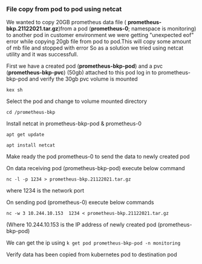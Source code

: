 ### File copy from pod to pod using netcat ####


We wanted to copy 20GB prometheus data file ( **prometheus-bkp.21122021.tar.gz**)from a pod (**prometheus-0**; namespace is monitoring) to  another pod in customer environment
we were getting "unexpected eof" error while copying 20gb file from pod to pod.This will copy some amount of mb file and stopped with error
So as a solution we tried using netcat utility and it was successfull.

First we have a created pod (**prometheus-bkp-pod**) and a pvc (**prometheus-bkp-pvc**) (50gb) attached to this pod
log in to  prometheus-bkp-pod and verify the 30gb pvc volume is mounted

`` kex sh ``

Select the  pod and change to volume mounted directory 

`` cd /prometheus-bkp ``

Install netcat in prometheus-bkp-pod & prometheus-0 

`` apt get update ``

`` apt install netcat ``

Make ready the pod prometheus-0 to send the data to newly created pod

On data receiving pod (prometheus-bkp-pod) execute below command


 `` nc -l -p 1234 > prometheus-bkp.21122021.tar.gz ``
 
 where 1234 is the network port 

On sending pod (prometheus-0) execute below commands

`` nc -w 3 10.244.10.153  1234 < prometheus-bkp.21122021.tar.gz `` 

 (Where 10.244.10.153 is the IP address of newly created pod (prometheus-bkp-pod)
 
 We can get the ip using  `` k get pod prometheus-bkp-pod -n monitoring ``
 
Verify data has been copied from kubernetes pod to destination pod


